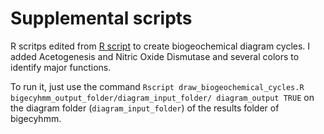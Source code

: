 # Supplemental scripts

R scritps edited from [R script](https://github.com/AnantharamanLab/METABOLIC/blob/master/draw_biogeochemical_cycles.R) to create biogeochemical diagram cycles. I added Acetogenesis and Nitric Oxide Dismutase and several colors to identify major functions.

To run it, just use the command `Rscript draw_biogeochemical_cycles.R bigecyhmm_output_folder/diagram_input_folder/ diagram_output TRUE` on the diagram folder (`diagram_input_folder`) of the results folder of bigecyhmm.
